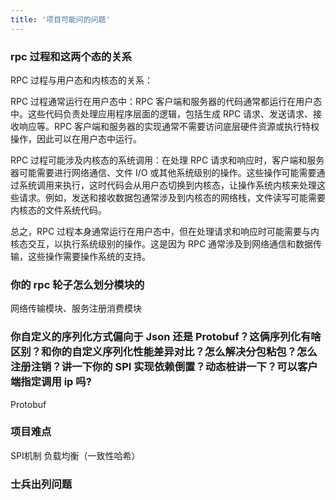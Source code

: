 ```yaml
---
title: '项目可能问的问题'
---
```




### rpc 过程和这两个态的关系
RPC 过程与用户态和内核态的关系：

RPC 过程通常运行在用户态中：RPC 客户端和服务器的代码通常都运行在用户态中。这些代码负责处理应用程序层面的逻辑，包括生成 RPC 请求、发送请求、接收响应等。RPC 客户端和服务器的实现通常不需要访问底层硬件资源或执行特权操作，因此可以在用户态中运行。

RPC 过程可能涉及内核态的系统调用：在处理 RPC 请求和响应时，客户端和服务器可能需要进行网络通信、文件 I/O 或其他系统级别的操作。这些操作可能需要通过系统调用来执行，这时代码会从用户态切换到内核态，让操作系统内核来处理这些请求。例如，发送和接收数据包通常涉及到内核态的网络栈，文件读写可能需要内核态的文件系统代码。

总之，RPC 过程本身通常运行在用户态中，但在处理请求和响应时可能需要与内核态交互，以执行系统级别的操作。这是因为 RPC 通常涉及到网络通信和数据传输，这些操作需要操作系统的支持。



### 你的 rpc 轮子怎么划分模块的
网络传输模块、服务注册消费模块



### 你自定义的序列化方式偏向于 Json 还是 Protobuf？这俩序列化有啥区别？和你的自定义序列化性能差异对比？怎么解决分包粘包？怎么注册注销？讲一下你的 SPI 实现依赖倒置？动态桩讲一下？可以客户端指定调用 ip 吗?
Protobuf


### 项目难点
SPI机制
负载均衡（一致性哈希）



### 士兵出列问题

